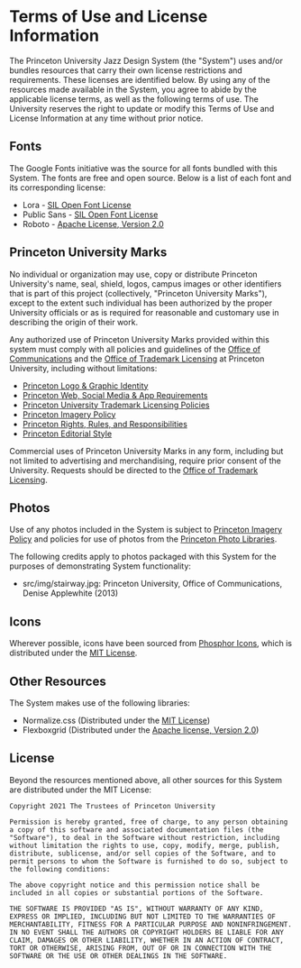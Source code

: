 # Terms of Use and License Information

The Princeton University Jazz Design System (the "System") uses and/or bundles resources that carry their own license
restrictions and requirements.  These licenses are identified below.  By using any of the resources made available in 
the System, you agree to abide by the applicable license terms, as well as the following terms of use.  The University 
reserves the right to update or modify this Terms of Use and License Information at any time without prior notice.

## Fonts

The Google Fonts initiative was the source for all fonts bundled with this System.  The fonts are free and open source. 
Below is a list of each font and its corresponding license:

* Lora - [SIL Open Font License](https://scripts.sil.org/cms/scripts/page.php?site_id=nrsi&id=OFL)
* Public Sans - [SIL Open Font License](https://scripts.sil.org/cms/scripts/page.php?site_id=nrsi&id=OFL)
* Roboto - [Apache License, Version 2.0](http://www.apache.org/licenses/LICENSE-2.0)

## Princeton University Marks

No individual or organization may use, copy or distribute Princeton University's name, seal, shield, logos, 
campus images or other identifiers that is part of this project (collectively, "Princeton University Marks"), except 
to the extent such individual has been authorized by the proper University officials or as is required for reasonable 
and customary use in describing the origin of their work. 

Any authorized use of Princeton University Marks provided within this system must comply with all policies and 
guidelines of the [Office of Communications](https://communications.princeton.edu/) and the 
[Office of Trademark Licensing](https://trademarks.princeton.edu/) at Princeton University, 
including without limitations:

* [Princeton Logo & Graphic Identity](https://communications.princeton.edu/guides-tools/logo-graphic-identity)
* [Princeton Web, Social Media & App Requirements](https://communications.princeton.edu/guides/web-social-media-app-requirements)
* [Princeton University Trademark Licensing Policies](https://trademarks.princeton.edu/)
* [Princeton Imagery Policy](https://communications.princeton.edu/guides-tools/intellectual-property)
* [Princeton Rights, Rules, and Responsibilities](https://rrr.princeton.edu/)
* [Princeton Editorial Style](https://communications.princeton.edu/guides-tools/princeton-editorial-style-guide)

Commercial uses of Princeton University Marks in any form, including but not limited to advertising and merchandising, 
require prior consent of the University. Requests should be directed to the 
[Office of Trademark Licensing](https://trademarks.princeton.edu/).

## Photos 

Use of any photos included in the System is subject to 
[Princeton Imagery Policy](https://communications.princeton.edu/guides-tools/intellectual-property)
and policies for use of photos from the 
[Princeton Photo Libraries](https://communications.princeton.edu/guides-tools/photo-libraries). 

The following credits apply to photos packaged with this System for the purposes of demonstrating
System functionality:

* src/img/stairway.jpg: Princeton University, Office of Communications, Denise Applewhite (2013)

## Icons

Wherever possible, icons have been sourced from [Phosphor Icons](https://phosphoricons.com/), which is distributed 
under the [MIT License](https://opensource.org/licenses/MIT).

## Other Resources

The System makes use of the following libraries:

* Normalize.css (Distributed under the [MIT License](https://opensource.org/licenses/MIT))
* Flexboxgrid (Distributed under the [Apache license, Version 2.0](http://www.apache.org/licenses/LICENSE-2.0))

## License

Beyond the resources mentioned above, all other sources for this System are distributed under the MIT License:

```
Copyright 2021 The Trustees of Princeton University

Permission is hereby granted, free of charge, to any person obtaining a copy of this software and associated documentation files (the "Software"), to deal in the Software without restriction, including without limitation the rights to use, copy, modify, merge, publish, distribute, sublicense, and/or sell copies of the Software, and to permit persons to whom the Software is furnished to do so, subject to the following conditions:

The above copyright notice and this permission notice shall be included in all copies or substantial portions of the Software.

THE SOFTWARE IS PROVIDED "AS IS", WITHOUT WARRANTY OF ANY KIND, EXPRESS OR IMPLIED, INCLUDING BUT NOT LIMITED TO THE WARRANTIES OF MERCHANTABILITY, FITNESS FOR A PARTICULAR PURPOSE AND NONINFRINGEMENT. IN NO EVENT SHALL THE AUTHORS OR COPYRIGHT HOLDERS BE LIABLE FOR ANY CLAIM, DAMAGES OR OTHER LIABILITY, WHETHER IN AN ACTION OF CONTRACT, TORT OR OTHERWISE, ARISING FROM, OUT OF OR IN CONNECTION WITH THE SOFTWARE OR THE USE OR OTHER DEALINGS IN THE SOFTWARE.
```
